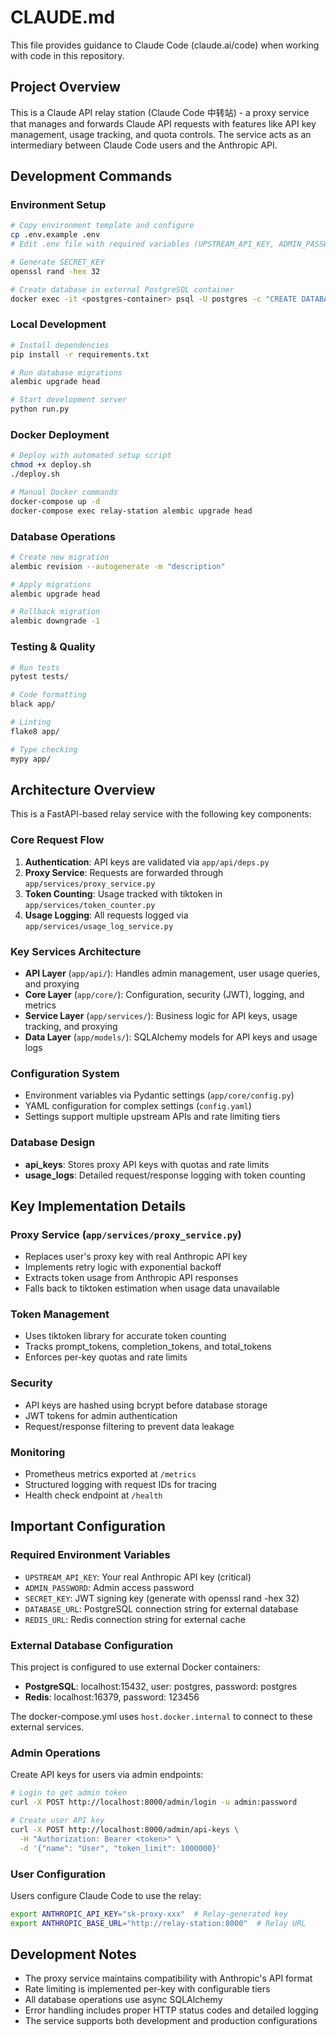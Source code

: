 # CLAUDE.md

This file provides guidance to Claude Code (claude.ai/code) when working with code in this repository.

## Project Overview

This is a Claude API relay station (Claude Code 中转站) - a proxy service that manages and forwards Claude API requests with features like API key management, usage tracking, and quota controls. The service acts as an intermediary between Claude Code users and the Anthropic API.

## Development Commands

### Environment Setup
```bash
# Copy environment template and configure
cp .env.example .env
# Edit .env file with required variables (UPSTREAM_API_KEY, ADMIN_PASSWORD, SECRET_KEY)

# Generate SECRET_KEY
openssl rand -hex 32

# Create database in external PostgreSQL container
docker exec -it <postgres-container> psql -U postgres -c "CREATE DATABASE relay_station;"
```

### Local Development
```bash
# Install dependencies
pip install -r requirements.txt

# Run database migrations
alembic upgrade head

# Start development server
python run.py
```

### Docker Deployment
```bash
# Deploy with automated setup script
chmod +x deploy.sh
./deploy.sh

# Manual Docker commands
docker-compose up -d
docker-compose exec relay-station alembic upgrade head
```

### Database Operations
```bash
# Create new migration
alembic revision --autogenerate -m "description"

# Apply migrations
alembic upgrade head

# Rollback migration
alembic downgrade -1
```

### Testing & Quality
```bash
# Run tests
pytest tests/

# Code formatting
black app/

# Linting
flake8 app/

# Type checking
mypy app/
```

## Architecture Overview

This is a FastAPI-based relay service with the following key components:

### Core Request Flow
1. **Authentication**: API keys are validated via `app/api/deps.py`
2. **Proxy Service**: Requests are forwarded through `app/services/proxy_service.py`
3. **Token Counting**: Usage tracked with tiktoken in `app/services/token_counter.py`
4. **Usage Logging**: All requests logged via `app/services/usage_log_service.py`

### Key Services Architecture
- **API Layer** (`app/api/`): Handles admin management, user usage queries, and proxying
- **Core Layer** (`app/core/`): Configuration, security (JWT), logging, and metrics
- **Service Layer** (`app/services/`): Business logic for API keys, usage tracking, and proxying
- **Data Layer** (`app/models/`): SQLAlchemy models for API keys and usage logs

### Configuration System
- Environment variables via Pydantic settings (`app/core/config.py`)
- YAML configuration for complex settings (`config.yaml`)
- Settings support multiple upstream APIs and rate limiting tiers

### Database Design
- **api_keys**: Stores proxy API keys with quotas and rate limits
- **usage_logs**: Detailed request/response logging with token counting

## Key Implementation Details

### Proxy Service (`app/services/proxy_service.py`)
- Replaces user's proxy key with real Anthropic API key
- Implements retry logic with exponential backoff
- Extracts token usage from Anthropic API responses
- Falls back to tiktoken estimation when usage data unavailable

### Token Management
- Uses tiktoken library for accurate token counting
- Tracks prompt_tokens, completion_tokens, and total_tokens
- Enforces per-key quotas and rate limits

### Security
- API keys are hashed using bcrypt before database storage
- JWT tokens for admin authentication
- Request/response filtering to prevent data leakage

### Monitoring
- Prometheus metrics exported at `/metrics`
- Structured logging with request IDs for tracing
- Health check endpoint at `/health`

## Important Configuration

### Required Environment Variables
- `UPSTREAM_API_KEY`: Your real Anthropic API key (critical)
- `ADMIN_PASSWORD`: Admin access password
- `SECRET_KEY`: JWT signing key (generate with openssl rand -hex 32)
- `DATABASE_URL`: PostgreSQL connection string for external database
- `REDIS_URL`: Redis connection string for external cache

### External Database Configuration
This project is configured to use external Docker containers:
- **PostgreSQL**: localhost:15432, user: postgres, password: postgres
- **Redis**: localhost:16379, password: 123456

The docker-compose.yml uses `host.docker.internal` to connect to these external services.

### Admin Operations
Create API keys for users via admin endpoints:
```bash
# Login to get admin token
curl -X POST http://localhost:8000/admin/login -u admin:password

# Create user API key
curl -X POST http://localhost:8000/admin/api-keys \
  -H "Authorization: Bearer <token>" \
  -d '{"name": "User", "token_limit": 1000000}'
```

### User Configuration
Users configure Claude Code to use the relay:
```bash
export ANTHROPIC_API_KEY="sk-proxy-xxx"  # Relay-generated key
export ANTHROPIC_BASE_URL="http://relay-station:8000"  # Relay URL
```

## Development Notes

- The proxy service maintains compatibility with Anthropic's API format
- Rate limiting is implemented per-key with configurable tiers
- All database operations use async SQLAlchemy
- Error handling includes proper HTTP status codes and detailed logging
- The service supports both development and production configurations